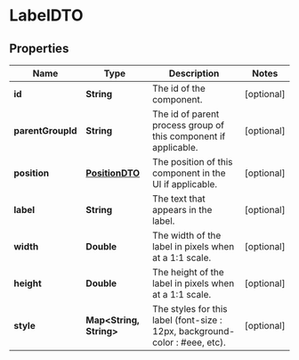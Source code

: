 
# LabelDTO

## Properties
Name | Type | Description | Notes
------------ | ------------- | ------------- | -------------
**id** | **String** | The id of the component. |  [optional]
**parentGroupId** | **String** | The id of parent process group of this component if applicable. |  [optional]
**position** | [**PositionDTO**](PositionDTO.md) | The position of this component in the UI if applicable. |  [optional]
**label** | **String** | The text that appears in the label. |  [optional]
**width** | **Double** | The width of the label in pixels when at a 1:1 scale. |  [optional]
**height** | **Double** | The height of the label in pixels when at a 1:1 scale. |  [optional]
**style** | **Map&lt;String, String&gt;** | The styles for this label (font-size : 12px, background-color : #eee, etc). |  [optional]



